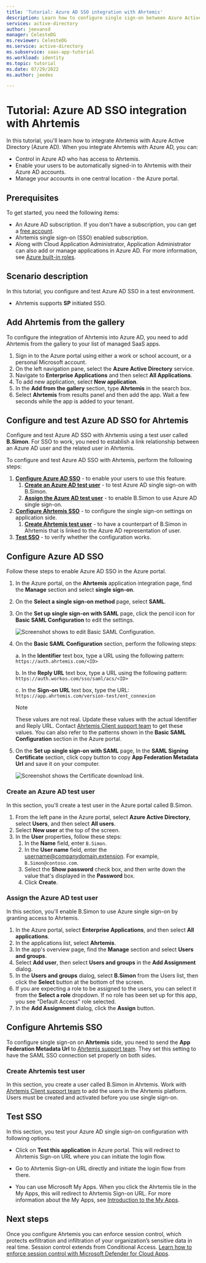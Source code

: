 ```yaml
---
title: 'Tutorial: Azure AD SSO integration with Ahrtemis'
description: Learn how to configure single sign-on between Azure Active Directory and Ahrtemis.
services: active-directory
author: jeevansd
manager: CelesteDG
ms.reviewer: CelesteDG
ms.service: active-directory
ms.subservice: saas-app-tutorial
ms.workload: identity
ms.topic: tutorial
ms.date: 07/29/2022
ms.author: jeedes

---
```


# Tutorial: Azure AD SSO integration with Ahrtemis

In this tutorial, you'll learn how to integrate Ahrtemis with Azure Active Directory (Azure AD). When you integrate Ahrtemis with Azure AD, you can:

* Control in Azure AD who has access to Ahrtemis.
* Enable your users to be automatically signed-in to Ahrtemis with their Azure AD accounts.
* Manage your accounts in one central location - the Azure portal.

## Prerequisites

To get started, you need the following items:

* An Azure AD subscription. If you don't have a subscription, you can get a [free account](https://azure.microsoft.com/free/).
* Ahrtemis single sign-on (SSO) enabled subscription.
* Along with Cloud Application Administrator, Application Administrator can also add or manage applications in Azure AD.
For more information, see [Azure built-in roles](../roles/permissions-reference.md).

## Scenario description

In this tutorial, you configure and test Azure AD SSO in a test environment.

* Ahrtemis supports **SP** initiated SSO.

## Add Ahrtemis from the gallery

To configure the integration of Ahrtemis into Azure AD, you need to add Ahrtemis from the gallery to your list of managed SaaS apps.

1. Sign in to the Azure portal using either a work or school account, or a personal Microsoft account.
1. On the left navigation pane, select the **Azure Active Directory** service.
1. Navigate to **Enterprise Applications** and then select **All Applications**.
1. To add new application, select **New application**.
1. In the **Add from the gallery** section, type **Ahrtemis** in the search box.
1. Select **Ahrtemis** from results panel and then add the app. Wait a few seconds while the app is added to your tenant.

## Configure and test Azure AD SSO for Ahrtemis

Configure and test Azure AD SSO with Ahrtemis using a test user called **B.Simon**. For SSO to work, you need to establish a link relationship between an Azure AD user and the related user in Ahrtemis.

To configure and test Azure AD SSO with Ahrtemis, perform the following steps:

1. **[Configure Azure AD SSO](#configure-azure-ad-sso)** - to enable your users to use this feature.
    1. **[Create an Azure AD test user](#create-an-azure-ad-test-user)** - to test Azure AD single sign-on with B.Simon.
    1. **[Assign the Azure AD test user](#assign-the-azure-ad-test-user)** - to enable B.Simon to use Azure AD single sign-on.
1. **[Configure Ahrtemis SSO](#configure-ahrtemis-sso)** - to configure the single sign-on settings on application side.
    1. **[Create Ahrtemis test user](#create-ahrtemis-test-user)** - to have a counterpart of B.Simon in Ahrtemis that is linked to the Azure AD representation of user.
1. **[Test SSO](#test-sso)** - to verify whether the configuration works.

## Configure Azure AD SSO

Follow these steps to enable Azure AD SSO in the Azure portal.

1. In the Azure portal, on the **Ahrtemis** application integration page, find the **Manage** section and select **single sign-on**.
1. On the **Select a single sign-on method** page, select **SAML**.
1. On the **Set up single sign-on with SAML** page, click the pencil icon for **Basic SAML Configuration** to edit the settings.

   ![Screenshot shows to edit Basic SAML Configuration.](common/edit-urls.png "Basic Configuration")

1. On the **Basic SAML Configuration** section, perform the following steps:

    a. In the **Identifier** text box, type a URL using the following pattern:
    `https://auth.ahrtemis.com/<ID>`
    
    b. In the **Reply URL** text box, type a URL using the following pattern:
    `https://auth.workos.com/sso/saml/acs/<ID>`

    c. In the **Sign-on URL** text box, type the URL:
    `https://app.ahrtemis.com/version-test/ent_connexion`

    > [!NOTE]
	> These values are not real. Update these values with the actual Identifier and Reply URL. Contact [Ahrtemis Client support team](mailto:support@ahrtemis.com) to get these values. You can also refer to the patterns shown in the **Basic SAML Configuration** section in the Azure portal.

1. On the **Set up single sign-on with SAML** page, In the **SAML Signing Certificate** section, click copy button to copy **App Federation Metadata Url** and save it on your computer.

	![Screenshot shows the Certificate download link.](common/copy-metadataurl.png "Certificate")

### Create an Azure AD test user

In this section, you'll create a test user in the Azure portal called B.Simon.

1. From the left pane in the Azure portal, select **Azure Active Directory**, select **Users**, and then select **All users**.
1. Select **New user** at the top of the screen.
1. In the **User** properties, follow these steps:
   1. In the **Name** field, enter `B.Simon`.  
   1. In the **User name** field, enter the username@companydomain.extension. For example, `B.Simon@contoso.com`.
   1. Select the **Show password** check box, and then write down the value that's displayed in the **Password** box.
   1. Click **Create**.

### Assign the Azure AD test user

In this section, you'll enable B.Simon to use Azure single sign-on by granting access to Ahrtemis.

1. In the Azure portal, select **Enterprise Applications**, and then select **All applications**.
1. In the applications list, select **Ahrtemis**.
1. In the app's overview page, find the **Manage** section and select **Users and groups**.
1. Select **Add user**, then select **Users and groups** in the **Add Assignment** dialog.
1. In the **Users and groups** dialog, select **B.Simon** from the Users list, then click the **Select** button at the bottom of the screen.
1. If you are expecting a role to be assigned to the users, you can select it from the **Select a role** dropdown. If no role has been set up for this app, you see "Default Access" role selected.
1. In the **Add Assignment** dialog, click the **Assign** button.

## Configure Ahrtemis SSO

To configure single sign-on on **Ahrtemis** side, you need to send the **App Federation Metadata Url** to [Ahrtemis support team](mailto:support@ahrtemis.com). They set this setting to have the SAML SSO connection set properly on both sides.

### Create Ahrtemis test user

In this section, you create a user called B.Simon in Ahrtemis. Work with [Ahrtemis Client support team](mailto:support@ahrtemis.com) to add the users in the Ahrtemis platform. Users must be created and activated before you use single sign-on.

## Test SSO 

In this section, you test your Azure AD single sign-on configuration with following options. 

* Click on **Test this application** in Azure portal. This will redirect to Ahrtemis Sign-on URL where you can initiate the login flow. 

* Go to Ahrtemis Sign-on URL directly and initiate the login flow from there.

* You can use Microsoft My Apps. When you click the Ahrtemis tile in the My Apps, this will redirect to Ahrtemis Sign-on URL. For more information about the My Apps, see [Introduction to the My Apps](https://support.microsoft.com/account-billing/sign-in-and-start-apps-from-the-my-apps-portal-2f3b1bae-0e5a-4a86-a33e-876fbd2a4510).

## Next steps

Once you configure Ahrtemis you can enforce session control, which protects exfiltration and infiltration of your organization’s sensitive data in real time. Session control extends from Conditional Access. [Learn how to enforce session control with Microsoft Defender for Cloud Apps](/cloud-app-security/proxy-deployment-any-app).